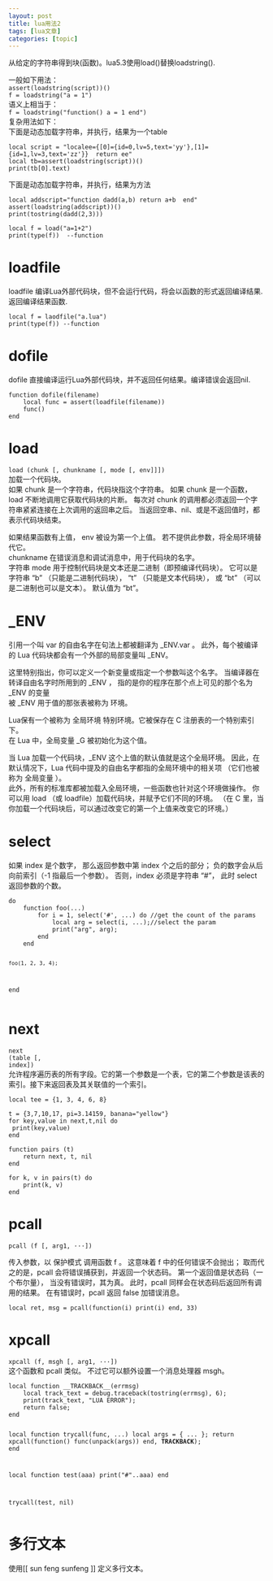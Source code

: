 ```yaml
---
layout: post
title: lua用法2 
tags: [lua文章]
categories: [topic]
---
```

<p>从给定的字符串得到块(函数)。lua5.3使用load()替换loadstring(). </p>
<p>一般如下用法：<br/><code>assert(loadstring(script))()</code><br/><code>f = loadstring(&#34;a = 1&#34;)</code><br/>语义上相当于：<br/><code>f = loadstring(&#34;function() a = 1 end&#34;)</code><br/>复杂用法如下：<br/>下面是动态加载字符串，并执行，结果为一个table       </p>
<pre><code>local script = &#34;localee={[0]={id=0,lv=5,text=&#39;yy&#39;},[1]={id=1,lv=3,text=&#39;zz&#39;}}  return ee&#34;  
local tb=assert(loadstring(script))()  
print(tb[0].text)  
</code></pre><p>下面是动态加载字符串，并执行，结果为方法</p>
<pre><code>local addscript=&#34;function dadd(a,b) return a+b  end&#34;  
assert(loadstring(addscript))()  
print(tostring(dadd(2,3)))  
</code></pre><pre><code>local f = load(&#34;a=1+2&#34;)
print(type(f))  --function
</code></pre><h1 id="loadfile"><a href="#loadfile" class="headerlink" title="loadfile"></a>loadfile</h1><p>loadfile 编译Lua外部代码块，但不会运行代码，将会以函数的形式返回编译结果.返回编译结果函数.</p>
<pre><code>local f = laodfile(&#34;a.lua&#34;)
print(type(f)) --function
</code></pre><h1 id="dofile"><a href="#dofile" class="headerlink" title="dofile"></a>dofile</h1><p>dofile 直接编译运行Lua外部代码块，并不返回任何结果。编译错误会返回nil.  </p>
<pre><code>function dofile(filename)
    local func = assert(loadfile(filename))
    func()
end
</code></pre><h1 id="load"><a href="#load" class="headerlink" title="load"></a>load</h1><p><code>load (chunk [, chunkname [, mode [, env]]])</code><br/>加载一个代码块。<br/>如果 chunk 是一个字符串，代码块指这个字符串。 如果 chunk 是一个函数， load 不断地调用它获取代码块的片断。 每次对 chunk 的调用都必须返回一个字符串紧紧连接在上次调用的返回串之后。 当返回空串、nil、或是不返回值时，都表示代码块结束。</p>
<p>如果结果函数有上值， env 被设为第一个上值。 若不提供此参数，将全局环境替代它。<br/>chunkname 在错误消息和调试消息中，用于代码块的名字。<br/>字符串 mode 用于控制代码块是文本还是二进制（即预编译代码块）。 它可以是字符串 “b” （只能是二进制代码块）， “t” （只能是文本代码块）， 或 “bt” （可以是二进制也可以是文本）。 默认值为 “bt”。       </p>
<h1 id="ENV"><a href="#ENV" class="headerlink" title="_ENV"></a>_ENV</h1><p>引用一个叫 var 的自由名字在句法上都被翻译为 _ENV.var 。 此外，每个被编译的 Lua 代码块都会有一个外部的局部变量叫 _ENV。</p>
<p> 这里特别指出，你可以定义一个新变量或指定一个参数叫这个名字。    当编译器在转译自由名字时所用到的 _ENV ， 指的是你的程序在那个点上可见的那个名为 _ENV 的变量<br/>被 _ENV 用于值的那张表被称为 环境。   </p>
<p>Lua保有一个被称为 全局环境 特别环境。它被保存在 C 注册表的一个特别索引下。<br/>在 Lua 中，全局变量 _G 被初始化为这个值。 </p>
<p>当 Lua 加载一个代码块，_ENV 这个上值的默认值就是这个全局环境。         因此，在默认情况下，Lua 代码中提及的自由名字都指的全局环境中的相关项        （它们也被称为 全局变量 ）。<br/>此外，所有的标准库都被加载入全局环境，一些函数也针对这个环境做操作。 你可以用 load （或 loadfile）加载代码块，并赋予它们不同的环境。 （在 C 里，当你加载一个代码块后，可以通过改变它的第一个上值来改变它的环境。）    </p>
<h1 id="select"><a href="#select" class="headerlink" title="select"></a>select</h1><p>如果 index 是个数字， 那么返回参数中第 index 个之后的部分； 负的数字会从后向前索引（-1 指最后一个参数）。 否则，index 必须是字符串 “#”， 此时 select 返回参数的个数。 </p>
<pre><code>do  
    function foo(...)  
        for i = 1, select(&#39;#&#39;, ...) do //get the count of the params  
            local arg = select(i, ...);//select the param  
            print(&#34;arg&#34;, arg);  
        end  
    end  

    foo(1, 2, 3, 4);  
end
</code></pre><h1 id="next"><a href="#next" class="headerlink" title="next"></a>next</h1><p><code>next (table [, index])</code><br/>允许程序遍历表的所有字段。它的第一个参数是一个表，它的第二个参数是该表的索引。接下来返回表及其关联值的一个索引。</p>
<pre><code>local tee = {1, 3, 4, 6, 8}

t = {3,7,10,17, pi=3.14159, banana=&#34;yellow&#34;}
for key,value in next,t,nil do
 print(key,value)
end

function pairs (t)
    return next, t, nil
end

for k, v in pairs(t) do
    print(k, v)
end
</code></pre><h1 id="pcall"><a href="#pcall" class="headerlink" title="pcall"></a>pcall</h1><p><code>pcall (f [, arg1, ···])</code></p>
<p>传入参数，以 保护模式 调用函数 f 。 这意味着 f 中的任何错误不会抛出； 取而代之的是，pcall 会将错误捕获到，并返回一个状态码。 第一个返回值是状态码（一个布尔量）， 当没有错误时，其为真。 此时，pcall 同样会在状态码后返回所有调用的结果。 在有错误时，pcall 返回 false 加错误消息。</p>
<p><code>local ret, msg = pcall(function(i) print(i) end, 33)</code></p>
<h1 id="xpcall"><a href="#xpcall" class="headerlink" title="xpcall"></a>xpcall</h1><p><code>xpcall (f, msgh [, arg1, ···])</code><br/>这个函数和 pcall 类似。 不过它可以额外设置一个消息处理器 msgh。</p>
<pre><code>local function __TRACKBACK__(errmsg)
    local track_text = debug.traceback(tostring(errmsg), 6);
    print(track_text, &#34;LUA ERROR&#34;);
    return false;
end


local function trycall(func, ...)
    local args = { ... };
    return xpcall(function() func(unpack(args)) end, __TRACKBACK__);
end

local function test(aaa)
    print(&#34;#&#34;..aaa)
end

trycall(test, nil)
</code></pre><h1 id="多行文本"><a href="#多行文本" class="headerlink" title="多行文本"></a>多行文本</h1><p>使用[[ sun feng sunfeng ]]  定义多行文本。</p>
